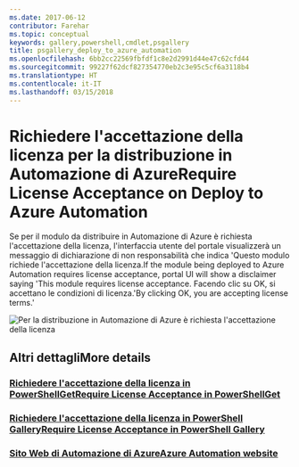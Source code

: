 ```yaml
---
ms.date: 2017-06-12
contributor: Farehar
ms.topic: conceptual
keywords: gallery,powershell,cmdlet,psgallery
title: psgallery_deploy_to_azure_automation
ms.openlocfilehash: 6bb2cc22569fbfdf1c8e2d2991d44e47c62cfd44
ms.sourcegitcommit: 99227f62dcf827354770eb2c3e95c5cf6a3118b4
ms.translationtype: HT
ms.contentlocale: it-IT
ms.lasthandoff: 03/15/2018
---
```

<a name="require-license-acceptance-on-deploy-to-azure-automation"></a><span data-ttu-id="3f0ba-103">Richiedere l'accettazione della licenza per la distribuzione in Automazione di Azure</span><span class="sxs-lookup"><span data-stu-id="3f0ba-103">Require License Acceptance on Deploy to Azure Automation</span></span>
===========================

<span data-ttu-id="3f0ba-104">Se per il modulo da distribuire in Automazione di Azure è richiesta l'accettazione della licenza, l'interfaccia utente del portale visualizzerà un messaggio di dichiarazione di non responsabilità che indica 'Questo modulo richiede l'accettazione della licenza.</span><span class="sxs-lookup"><span data-stu-id="3f0ba-104">If the module being deployed to Azure Automation requires license acceptance, portal UI will show a disclaimer saying 'This module requires license acceptance.</span></span> <span data-ttu-id="3f0ba-105">Facendo clic su OK, si accettano le condizioni di licenza.'</span><span class="sxs-lookup"><span data-stu-id="3f0ba-105">By clicking OK, you are accepting license terms.'</span></span>


![Per la distribuzione in Automazione di Azure è richiesta l'accettazione della licenza](Images/DeployToAzureAutomationRequireLicenseAcceptanceDisclaimer.png)


## <a name="more-details"></a><span data-ttu-id="3f0ba-107">Altri dettagli</span><span class="sxs-lookup"><span data-stu-id="3f0ba-107">More details</span></span>
### <a name="require-license-acceptance-in-powershellgetpsgetmodulerequirelicenseacceptancemd"></a>[<span data-ttu-id="3f0ba-108">Richiedere l'accettazione della licenza in PowerShellGet</span><span class="sxs-lookup"><span data-stu-id="3f0ba-108">Require License Acceptance in PowerShellGet</span></span>](../psget/module/RequireLicenseAcceptance.md)
### <a name="require-license-acceptance-in-powershell-gallerypsgalleryrequireslicenseacceptancemd"></a>[<span data-ttu-id="3f0ba-109">Richiedere l'accettazione della licenza in PowerShell Gallery</span><span class="sxs-lookup"><span data-stu-id="3f0ba-109">Require License Acceptance in PowerShell Gallery</span></span>](psgallery_requires_license_acceptance.md)
### <a name="azure-automation-websitehttpazuremicrosoftcomservicesautomation"></a>[<span data-ttu-id="3f0ba-110">Sito Web di Automazione di Azure</span><span class="sxs-lookup"><span data-stu-id="3f0ba-110">Azure Automation website</span></span>](http://azure.microsoft.com/services/automation/)

